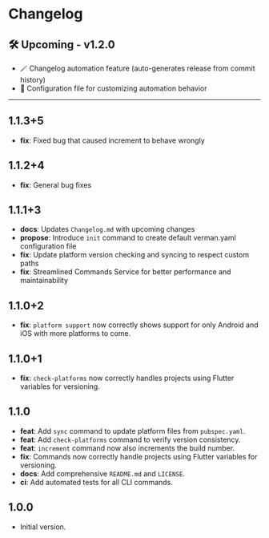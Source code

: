 
# Changelog

## 🛠️ Upcoming - v1.2.0
- 🪄 Changelog automation feature (auto-generates release from commit history)
- 🔧 Configuration file for customizing automation behavior
_____

## 1.1.3+5

- **fix**: Fixed bug that caused increment to behave wrongly

## 1.1.2+4

- **fix**: General bug fixes

## 1.1.1+3

- **docs**: Updates `Changelog.md` with upcoming changes
- **propose**: Introduce `init` command to create default verman.yaml configuration file
- **fix**: Update platform version checking and syncing to respect custom paths
- **fix**: Streamlined Commands Service for better performance and maintainability

## 1.1.0+2

- **fix**: `platform support` now correctly shows support for only Android and iOS with more platforms to come.

## 1.1.0+1

- **fix**: `check-platforms` now correctly handles projects using Flutter variables for versioning.

## 1.1.0

- **feat**: Add `sync` command to update platform files from `pubspec.yaml`.
- **feat**: Add `check-platforms` command to verify version consistency.
- **feat**: `increment` command now also increments the build number.
- **fix**: Commands now correctly handle projects using Flutter variables for versioning.
- **docs**: Add comprehensive `README.md` and `LICENSE`.
- **ci**: Add automated tests for all CLI commands.

## 1.0.0

- Initial version.
